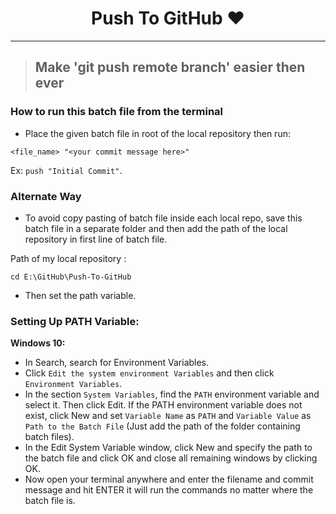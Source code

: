 <h1 align="center">Push To GitHub ❤️</h1> 

<hr>

> ## Make 'git push remote branch' easier then ever

### How to run this batch file from the terminal

- Place the given batch file in root of the local repository then run:

```
<file_name> "<your commit message here>"
```

Ex: `push "Initial Commit"`. 

### Alternate Way

- To avoid copy pasting of batch file inside each local repo, save this batch file in a separate folder and then add the path of the local repository in first line of batch file.

Path of my local repository :
```
cd E:\GitHub\Push-To-GitHub
```

- Then set the path variable.

### Setting Up PATH Variable:

**Windows 10:**

- In Search, search for Environment Variables.
- Click `Edit the system environment Variables` and then click `Environment Variables`.
- In the section `System Variables`, find the `PATH` environment variable and select it. Then click Edit. If the PATH environment variable does not exist, click New and set `Variable Name` as `PATH` and `Variable Value` as `Path to the Batch File` (Just add the path of the folder containing batch files).
- In the Edit System Variable window, click New and specify the path to the batch file and click OK and close all remaining windows by clicking OK.
- Now open your terminal anywhere and enter the filename and commit message and hit ENTER it will run the commands no matter where the batch file is.